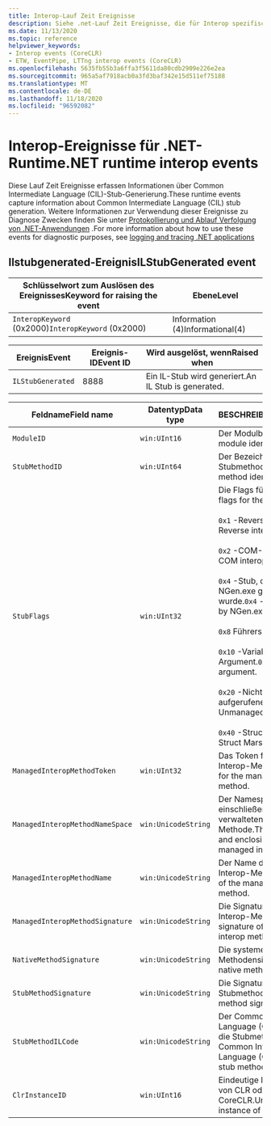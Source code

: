 ```yaml
---
title: Interop-Lauf Zeit Ereignisse
description: Siehe .net-Lauf Zeit Ereignisse, die für Interop spezifische Diagnoseinformationen sammeln.
ms.date: 11/13/2020
ms.topic: reference
helpviewer_keywords:
- Interop events (CoreCLR)
- ETW, EventPipe, LTTng interop events (CoreCLR)
ms.openlocfilehash: 5635fb55b3a6ffa3f5611da80cdb2909e226e2ea
ms.sourcegitcommit: 965a5af7918acb0a3fd3baf342e15d511ef75188
ms.translationtype: MT
ms.contentlocale: de-DE
ms.lasthandoff: 11/18/2020
ms.locfileid: "96592082"
---
```

# <a name="net-runtime-interop-events"></a><span data-ttu-id="ec591-103">Interop-Ereignisse für .NET-Runtime</span><span class="sxs-lookup"><span data-stu-id="ec591-103">.NET runtime interop events</span></span>

<span data-ttu-id="ec591-104">Diese Lauf Zeit Ereignisse erfassen Informationen über Common Intermediate Language (CIL)-Stub-Generierung.</span><span class="sxs-lookup"><span data-stu-id="ec591-104">These runtime events capture information about Common Intermediate Language (CIL) stub generation.</span></span> <span data-ttu-id="ec591-105">Weitere Informationen zur Verwendung dieser Ereignisse zu Diagnose Zwecken finden Sie unter [Protokollierung und Ablauf Verfolgung von .NET-Anwendungen](../../core/diagnostics/logging-tracing.md) .</span><span class="sxs-lookup"><span data-stu-id="ec591-105">For more information about how to use these events for diagnostic purposes, see [logging and tracing .NET applications](../../core/diagnostics/logging-tracing.md)</span></span>

## <a name="ilstubgenerated-event"></a><span data-ttu-id="ec591-106">Ilstubgenerated-Ereignis</span><span class="sxs-lookup"><span data-stu-id="ec591-106">ILStubGenerated event</span></span>

|<span data-ttu-id="ec591-107">Schlüsselwort zum Auslösen des Ereignisses</span><span class="sxs-lookup"><span data-stu-id="ec591-107">Keyword for raising the event</span></span>|<span data-ttu-id="ec591-108">Ebene</span><span class="sxs-lookup"><span data-stu-id="ec591-108">Level</span></span>|
|-----------------------------------|-----------|
|<span data-ttu-id="ec591-109">`InteropKeyword` (0x2000)</span><span class="sxs-lookup"><span data-stu-id="ec591-109">`InteropKeyword` (0x2000)</span></span>|<span data-ttu-id="ec591-110">Information (4)</span><span class="sxs-lookup"><span data-stu-id="ec591-110">Informational(4)</span></span>|
  
|<span data-ttu-id="ec591-111">Ereignis</span><span class="sxs-lookup"><span data-stu-id="ec591-111">Event</span></span>|<span data-ttu-id="ec591-112">Ereignis-ID</span><span class="sxs-lookup"><span data-stu-id="ec591-112">Event ID</span></span>|<span data-ttu-id="ec591-113">Wird ausgelöst, wenn</span><span class="sxs-lookup"><span data-stu-id="ec591-113">Raised when</span></span>|
|-----------|--------------|-----------------|
|`ILStubGenerated`|<span data-ttu-id="ec591-114">88</span><span class="sxs-lookup"><span data-stu-id="ec591-114">88</span></span>|<span data-ttu-id="ec591-115">Ein IL-Stub wird generiert.</span><span class="sxs-lookup"><span data-stu-id="ec591-115">An IL Stub is generated.</span></span>|

|<span data-ttu-id="ec591-116">Feldname</span><span class="sxs-lookup"><span data-stu-id="ec591-116">Field name</span></span>|<span data-ttu-id="ec591-117">Datentyp</span><span class="sxs-lookup"><span data-stu-id="ec591-117">Data type</span></span>|<span data-ttu-id="ec591-118">BESCHREIBUNG</span><span class="sxs-lookup"><span data-stu-id="ec591-118">Description</span></span>|
|----------------|---------------|-----------------|
|`ModuleID`|`win:UInt16`|<span data-ttu-id="ec591-119">Der Modulbezeichner.</span><span class="sxs-lookup"><span data-stu-id="ec591-119">The module identifier.</span></span>|
|`StubMethodID`|`win:UInt64`|<span data-ttu-id="ec591-120">Der Bezeichner für die Stubmethode.</span><span class="sxs-lookup"><span data-stu-id="ec591-120">The stub method identifier.</span></span>|
|`StubFlags`|`win:UInt32`|<span data-ttu-id="ec591-121">Die Flags für den Stub:</span><span class="sxs-lookup"><span data-stu-id="ec591-121">The flags for the stub:</span></span><br /><br /> <span data-ttu-id="ec591-122">`0x1` -Reverse-Interop.</span><span class="sxs-lookup"><span data-stu-id="ec591-122">`0x1` - Reverse interop.</span></span><br /><br /> <span data-ttu-id="ec591-123">`0x2` -COM-Interop.</span><span class="sxs-lookup"><span data-stu-id="ec591-123">`0x2` - COM interop.</span></span><br /><br /> <span data-ttu-id="ec591-124">`0x4` -Stub, das von NGen.exe generiert wurde.</span><span class="sxs-lookup"><span data-stu-id="ec591-124">`0x4` - Stub generated by NGen.exe.</span></span><br /><br /> <span data-ttu-id="ec591-125">`0x8` Führers.</span><span class="sxs-lookup"><span data-stu-id="ec591-125">`0x8` - Delegate.</span></span><br /><br /> <span data-ttu-id="ec591-126">`0x10` -Variable Argument.</span><span class="sxs-lookup"><span data-stu-id="ec591-126">`0x10` - Variable argument.</span></span><br /><br /> <span data-ttu-id="ec591-127">`0x20` -Nicht verwalteter aufgerufener.</span><span class="sxs-lookup"><span data-stu-id="ec591-127">`0x20` - Unmanaged callee.</span></span><br /><br /> <span data-ttu-id="ec591-128">`0x40` -Struct Marshal</span><span class="sxs-lookup"><span data-stu-id="ec591-128">`0x40` - Struct Marshal</span></span>|
|`ManagedInteropMethodToken`|`win:UInt32`|<span data-ttu-id="ec591-129">Das Token für die verwaltete Interop-Methode.</span><span class="sxs-lookup"><span data-stu-id="ec591-129">The token for the managed interop method.</span></span>|
|`ManagedInteropMethodNameSpace`|`win:UnicodeString`|<span data-ttu-id="ec591-130">Der Namespace und einschließende Typ der verwalteten Interop-Methode.</span><span class="sxs-lookup"><span data-stu-id="ec591-130">The namespace and enclosing type of the managed interop method.</span></span>|
|`ManagedInteropMethodName`|`win:UnicodeString`|<span data-ttu-id="ec591-131">Der Name der verwalteten Interop-Methode.</span><span class="sxs-lookup"><span data-stu-id="ec591-131">The name of the managed interop method.</span></span>|
|`ManagedInteropMethodSignature`|`win:UnicodeString`|<span data-ttu-id="ec591-132">Die Signatur der verwalteten Interop-Methode.</span><span class="sxs-lookup"><span data-stu-id="ec591-132">The signature of the managed interop method.</span></span>|
|`NativeMethodSignature`|`win:UnicodeString`|<span data-ttu-id="ec591-133">Die systemeigene Methodensignatur.</span><span class="sxs-lookup"><span data-stu-id="ec591-133">The native method signature.</span></span>|
|`StubMethodSignature`|`win:UnicodeString`|<span data-ttu-id="ec591-134">Die Signatur der Stubmethode.</span><span class="sxs-lookup"><span data-stu-id="ec591-134">The stub method signature.</span></span>|
|`StubMethodILCode`|`win:UnicodeString`|<span data-ttu-id="ec591-135">Der Common Intermediate Language (CIL)-Code für die Stubmethode.</span><span class="sxs-lookup"><span data-stu-id="ec591-135">The Common Intermediate Language (CIL) code for the stub method.</span></span>|
|`ClrInstanceID`|`win:UInt16`|<span data-ttu-id="ec591-136">Eindeutige ID für die Instanz von CLR oder CoreCLR.</span><span class="sxs-lookup"><span data-stu-id="ec591-136">Unique ID for the instance of CLR or CoreCLR.</span></span>|
